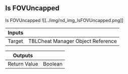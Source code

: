 ## Is FOVUncapped
Is FOVUncapped
![[../img/nd_img_IsFOVUncapped.png]]

|Inputs||
|--|--|
| Target | TBLCheat Manager Object Reference |

|Outputs||
|--|--|
| Return Value | Boolean |
